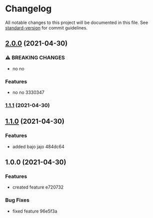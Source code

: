 # Changelog

All notable changes to this project will be documented in this file. See [standard-version](https://github.com/conventional-changelog/standard-version) for commit guidelines.

## [2.0.0](///compare/v1.1.0...v2.0.0) (2021-04-30)


### ⚠ BREAKING CHANGES

* no no

### Features

* no no 3330347

### [1.1.1](///compare/v1.1.0...v1.1.1) (2021-04-30)

## [1.1.0](///compare/v1.0.0...v1.1.0) (2021-04-30)


### Features

* added bajo jajo 484dc64

## 1.0.0 (2021-04-30)


### Features

* created feature e720732


### Bug Fixes

* fixed feature 96e5f3a
